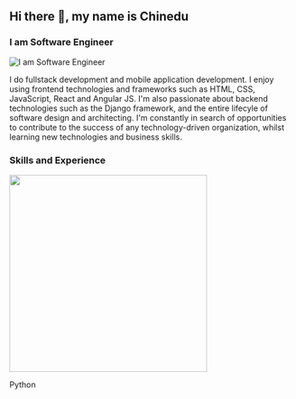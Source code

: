 ## Hi there 👋, my name is Chinedu
### I am Software Engineer
![I am Software Engineer](https://firebasestorage.googleapis.com/v0/b/poster-f8926.appspot.com/o/githubbanner.png?alt=media&token=61ab93a9-57cf-4efc-9ce6-f3fb4b4b3e66)

I do fullstack development and mobile application development. I enjoy using frontend technologies and frameworks such as HTML, CSS, JavaScript, React and Angular JS. I'm also passionate about backend technologies such as the Django framework, and the entire lifecyle of software design and architecting. I'm constantly in search of opportunities to contribute to the success of any technology-driven organization, whilst learning new technologies and business skills.

### Skills and Experience
<div align="left">
  <img height="350" src="https://firebasestorage.googleapis.com/v0/b/poster-f8926.appspot.com/o/SpringSkills.png?alt=media&token=9345b531-b31e-41c4-8a77-511457b7a20a"/>
  <p>Python</p>
</div>
